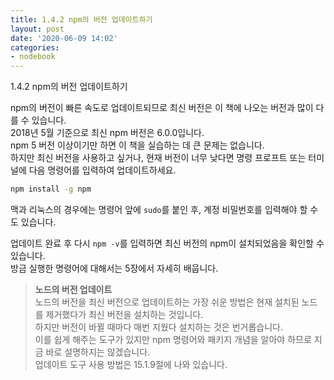 ```yaml
---
title: 1.4.2 npm의 버전 업데이트하기
layout: post
date: '2020-06-09 14:02'
categories:
- nodebook
---
```


1.4.2 npm의 버전 업데이트하기

npm의 버전이 빠른 속도로 업데이트되므로 최신 버전은 이 책에 나오는 버전과 많이 다를 수 있습니다.  
2018년 5월 기준으로 최신 npm 버전은 6.0.0입니다.  
npm 5 버전 이상이기만 하면 이 책을 실습하는 데 큰 문제는 없습니다.  
하지만 최신 버전을 사용하고 싶거나, 현재 버전이 너무 낮다면 명령 프로프트 또는 터미널에 다음 명령어를 입력하여 업데이트하세요.

```bash
npm install -g npm
```

맥과 리눅스의 경우에는 명령어 앞에 `sudo`를 붙인 후, 계정 비밀번호를 입력해야 할 수도 있습니다.  

업데이트 완료 후 다시 `npm -v`를 입력하면 최신 버전의 npm이 설치되었음을 확인할 수 있습니다.  
방금 실행한 명령어에 대해서는 5장에서 자세히 배웁니다.

>**노드의 버전 업데이트**  
>노드의 버전을 최신 버전으로 업데이트하는 가장 쉬운 방법은 현재 설치된 노드를 제거했다가 최신 버전을 설치하는 것입니다.  
>하지만 버전이 바뀔 때마다 매번 지웠다 설치하는 것은 번거롭습니다.  
>이를 쉽게 해주는 도구가 있지만 npm 명령어와 패키지 개념을 알아야 하므로 지금 바로 설명하지는 않겠습니다.  
>업데이트 도구 사용 방법은 15.1.9절에 나와 있습니다.

